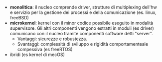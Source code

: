 * **monolitica**: il nucleo comprende driver, strutture di multiplexing dell'hw e servizio per la gestione dei processi e della comunicazione (es. linux, freeBSD)
* **microkernel**:  kernel con il minor codice possibile eseguito in modalità supervisore. Gli altri componenti vengono estratti in moduli (es driver) comunicano con il nucleo tramite componenti software detti "server".
  * Vantaggi: sicurezze e robustezza.
  * Svantaggi: complessità di sviluppo e rigidità comportamenteale compessiva (es freeRTOS)
* ibridi (es kernel di mecOS)
